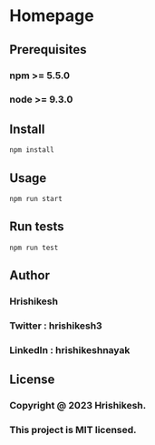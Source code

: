# Homepage

## Prerequisites

### npm >= 5.5.0
### node >= 9.3.0

## Install

```
npm install
```

## Usage

```
npm run start
```

## Run tests
```
npm run test
```

## Author
### Hrishikesh  
### Twitter : hrishikesh3
### LinkedIn : hrishikeshnayak

## License
### Copyright @ 2023 Hrishikesh.
### This project is MIT licensed.